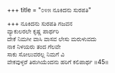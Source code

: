 +++
title = "೦೪೫ ನೂಕಿದನು ಸುರಪತಿ"

+++
ನೂಕಿದನು ಸುರಪತಿ ಗಜವನ  
ವ್ಯಾಕುಲರಲೇ ಕೃಷ್ಣ ಪಾರ್ಥರಿ  
ದೇಕೆ ನಿಮಗೀ ವಾಸಿ ವಾಸವ ಲೇಸು ಮರುಳುವದು   
ನಾಕ ನಿಳಯರು ತಂದ ಗೆಲವೇ  
ಸಾಕು ಸೋಲುವರಲ್ಲ ನಿಮಗೆ ವಿ   
ವೇಕವುಳ್ಳರೆ ತಿರುಗಿಯೆಂದನು ಹರಿಗೆ ಕಲಿಪಾರ್ಥ     ॥45॥
